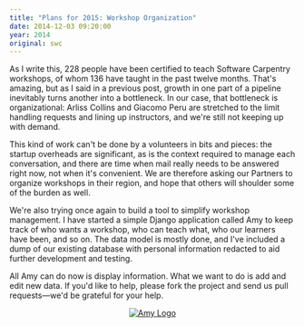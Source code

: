 ```yaml
---
title: "Plans for 2015: Workshop Organization"
date: 2014-12-03 09:20:00
year: 2014
original: swc
---
```

<p>
  As I write this,
  228 people have been certified to teach Software Carpentry workshops,
  of whom 136 have taught in the past twelve months.
  That's amazing,
  but as I said in a previous post,
  growth in one part of a pipeline inevitably turns another into a bottleneck.
  In our case,
  that bottleneck is organizational:
  Arliss Collins
  and Giacomo Peru
  are stretched to the limit handling requests and lining up instructors,
  and we're still not keeping up with demand.
</p>
<p>
  This kind of work can't be done by a volunteers in bits and pieces:
  the startup overheads are significant,
  as is the context required to manage each conversation,
  and there are time when mail really needs to be answered right now,
  not when it's convenient.
  We are therefore asking our Partners
  to organize workshops in their region,
  and hope that others will shoulder some of the burden as well.
</p>
<p>
  We're also trying once again to build a tool to simplify workshop management.
  I have started a simple Django application called Amy
  to keep track of who wants a workshop,
  who can teach what,
  who our learners have been,
  and so on.
  The data model is mostly done,
  and I've included a dump of our existing database
  with personal information redacted
  to aid further development and testing.
</p>
<p>
  All Amy can do now is display information.
  What we want to do is add and edit new data.
  If you'd like to help,
  please fork the project
  and send us pull requests&mdash;we'd be grateful for your help.
</p>
<div align="center">
  <a href="{{'/amy' | relative_url}}"><img src="{{'/files/2014/12/amy-logo.png' | relative_url}}" alt="Amy Logo" /></a>
</div>

